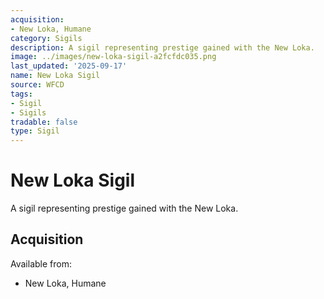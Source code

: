 ```yaml
---
acquisition:
- New Loka, Humane
category: Sigils
description: A sigil representing prestige gained with the New Loka.
image: ../images/new-loka-sigil-a2fcfdc035.png
last_updated: '2025-09-17'
name: New Loka Sigil
source: WFCD
tags:
- Sigil
- Sigils
tradable: false
type: Sigil
---
```


# New Loka Sigil

A sigil representing prestige gained with the New Loka.

## Acquisition

Available from:
- New Loka, Humane

